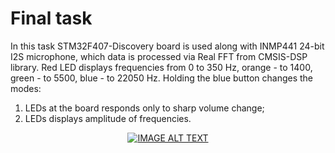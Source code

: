 # Final task
In this task STM32F407-Discovery board is used along with INMP441 24-bit I2S microphone, which data is processed via Real FFT from CMSIS-DSP library. Red LED displays frequencies from 0 to 350 Hz, orange - to 1400, green - to 5500, blue - to 22050 Hz. Holding the blue button changes the modes:  
1. LEDs at the board responds only to sharp volume change;
2. LEDs displays amplitude of frequencies.
<div align="center">
<a href="https://www.youtube.com/watch?v=EqZ_JHNOeXU"><img src="https://img.youtube.com/vi/EqZ_JHNOeXU/0.jpg" alt="IMAGE ALT TEXT"></a>
</div>
